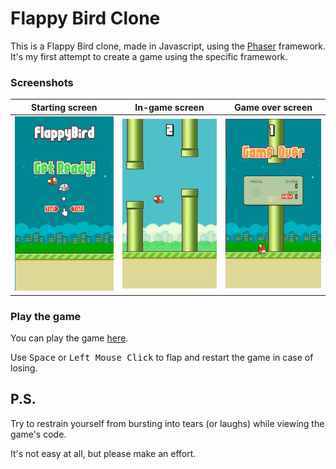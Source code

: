 # Flappy Bird Clone
This is a Flappy Bird clone, made in Javascript, using the [Phaser](https://phaser.io/download/release/2.6.2) framework. It's my first attempt to create a game using the specific framework.

### Screenshots

| Starting screen  | In-game screen | Game over screen 
| ------------- | ------------- | -------------
| ![Flappy Bird start screen](https://github.com/VasilisG/FlappyBirdClone/blob/master/Screenshots/flappyBirdClone_1.png)  | ![Flappy Bird start screen](https://github.com/VasilisG/FlappyBirdClone/blob/master/Screenshots/flappyBirdClone_3.png) | ![Flappy Bird start screen](https://github.com/VasilisG/FlappyBirdClone/blob/master/Screenshots/flappyBirdClone_2.png)

### Play the game

You can play the game [here](https://vasilisg.github.io/FlappyBirdClone/).

Use <kbd>Space</kbd> or <kbd>Left Mouse Click</kbd> to flap and restart the game in case of losing.

## P.S.
Try to restrain yourself from bursting into tears (or laughs) while viewing the game's code. 

It's not easy at all, but please make an effort.
